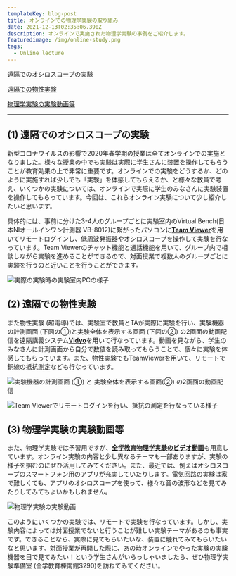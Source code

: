 ```yaml
---
templateKey: blog-post
title: オンラインでの物理学実験の取り組み
date: 2021-12-13T02:35:06.390Z
description: オンラインで実施された物理学実験の事例をご紹介します。
featuredimage: /img/online-study.png
tags:
  - Online lecture
---
```

[遠隔でのオシロスコープの実験](#anchor1)

[遠隔での物性実験](#anchor2)

[物理学実験の実験動画等](#anchor3)

- - -

<a id="anchor1"></a>

## (1) 遠隔でのオシロスコープの実験

新型コロナウイルスの影響で2020年春学期の授業は全てオンラインでの実施となりました。様々な授業の中でも実験は実際に学生さんに装置を操作してもらうことが教育効果の上で非常に重要です。オンラインでの実験をどうするか、どのように実施すれば少しでも「実験」を体感してもらえるか、と様々な教員で考え、いくつかの実験については、オンラインで実際に学生のみなさんに実験装置を操作してもらっています。今回は、これらオンライン実験について少し紹介したいと思います。

具体的には、事前に分けた3-4人のグループごとに実験室内のVirtual Bench(日本NIオールインワン計測器 VB-8012)に繋がったパソコンに[**Team Viewer**](https://www.teamviewer.com/ja/)を用いてリモートログインし、低周波発振器やオシロスコープを操作して実験を行なっています。Team Viewerのチャット機能と通話機能を用いて、グループ内で相談しながら実験を進めることができるので、対面授業で複数人のグループごとに実験を行うのと近いことを行うことができます。

![実際の実験時の実験室内PCの様子](/img/butsuri_1.png "実際の実験時の実験室内PCの様子")



<a id="anchor2"></a>

## (2) 遠隔での物性実験

また物性実験 (超電導)では、実験室で教員とTAが実際に実験を行い、実験機器の計測画面 (下図の①)と実験全体を表示する画面 (下図の②) の2画面の動画配信を遠隔講義システム[**Vidyo**](https://japan.vidyo.com/)を用いて行なっています。動画を見ながら、学生のみなさんに計測画面から自分で数値を読み取ってもらうことで、個々に実験を体感してもらっています。また、物性実験でもTeamViewerを用いて、リモートで銅線の抵抗測定なども行なっています。

![実験機器の計測画面 (①) と 実験全体を表示する画面(②) の2画面の動画配信](/img/butsuri_2_1.png "実験機器の計測画面 (①) と 実験全体を表示する画面(②) の2画面の動画配信")



![Team Viewerでリモートログインを行い、抵抗の測定を行なっている様子](/img/butsuri_2_2.png "Team Viewerでリモートログインを行い、抵抗の測定を行なっている様子")



<a id="anchor③"></a>

## (3) 物理学実験の実験動画等

また、物理学実験では予習用ですが、[**全学教育物理学実験のビデオ動画**](http://elearn.ilas.nagoya-u.ac.jp/lms/pex/)も用意しています。オンライン実験の内容と少し異なるテーマも一部ありますが、実験の様子を掴むのにぜひ活用してみてください。また、最近では、例えばオシロスコープのスマートフォン用のアプリが充実していたりします。電気回路の実験は家で難しくても、アプリのオシロスコープを使って、様々な音の波形などを見てみたりしてみてもよいかもしれません。

![物理学実験の実験動画](/img/butsuri_3.png "物理学実験の実験動画")

このようにいくつかの実験では、リモートで実験を行なっています。しかし、実験内容によっては対面授業でないと行うことが難しい実験テーマがあるのも事実です。できることなら、実際に見てもらいたいな、装置に触れてみてもらいたいなと思います。対面授業が再開した際に、あの時オンラインでやった実験の実験機器を目で見てみたい！という学生さんがいらっしゃいましたら、ぜひ物理学実験準備室 (全学教育棟南館S290)を訪ねてみてください。

